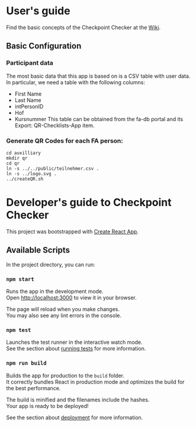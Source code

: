 # User's guide

Find the basic concepts of the Checkpoint Checker at the [Wiki](https://github.com/DrMichaelPetter/qrchecklists/wiki/FA-Checkpoint-Checker).

## Basic Configuration

### Participant data
The most basic data that this app is based on is a CSV table with user data. In particular, we need a table with the following columns:
- First Name
- Last Name
- intPersonID
- Hof
- Kursnummer
This table can be obtained from the fa-db portal and its Export: QR-Checklists-App item.

### Generate QR Codes for each FA person:
```
cd auxilliary
mkdir qr
cd qr
ln -s ../../public/teilnehmer.csv .
ln -s ../logo.svg .
../createQR.sh
```

# Developer's guide to Checkpoint Checker

This project was bootstrapped with [Create React App](https://github.com/facebook/create-react-app).

## Available Scripts

In the project directory, you can run:

### `npm start`

Runs the app in the development mode.\
Open [http://localhost:3000](http://localhost:3000) to view it in your browser.

The page will reload when you make changes.\
You may also see any lint errors in the console.

### `npm test`

Launches the test runner in the interactive watch mode.\
See the section about [running tests](https://facebook.github.io/create-react-app/docs/running-tests) for more information.

### `npm run build`

Builds the app for production to the `build` folder.\
It correctly bundles React in production mode and optimizes the build for the best performance.

The build is minified and the filenames include the hashes.\
Your app is ready to be deployed!

See the section about [deployment](https://facebook.github.io/create-react-app/docs/deployment) for more information.
